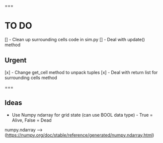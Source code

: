 
===
# TO DO
[] - Clean up surrounding cells code in sim.py
[] - Deal with update() method

## Urgent
[x] - Change get_cell method to unpack tuples
[x] - Deal with return list for surrounding cells method

===
## Ideas

- Use Numpy ndarray for grid state (can use BOOL data type) - True = Alive, False = Dead

numpy.ndarray --> (https://numpy.org/doc/stable/reference/generated/numpy.ndarray.html)